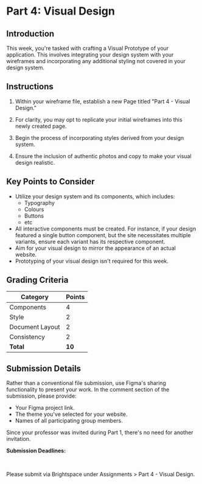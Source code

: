 # Part 4: Visual Design

## Introduction

This week, you're tasked with crafting a Visual Prototype of your application. This involves integrating your design system with your wireframes and incorporating any additional styling not covered in your design system.

## Instructions

1. Within your wireframe file, establish a new Page titled "Part 4 - Visual Design."

2. For clarity, you may opt to replicate your initial wireframes into this newly created page.

3. Begin the process of incorporating styles derived from your design system.

4. Ensure the inclusion of authentic photos and copy to make your visual design realistic.

## Key Points to Consider

- Utilize your design system and its components, which includes:
  - Typography
  - Colours
  - Buttons
  - etc
- All interactive components must be created. For instance, if your design featured a single button component, but the site necessitates multiple variants, ensure each variant has its respective component.
- Aim for your visual design to mirror the appearance of an actual website.
- Prototyping of your visual design isn't required for this week.

## Grading Criteria

| Category        | Points |
| --------------- | ------ |
| Components      | 4      |
| Style           | 2      |
| Document Layout | 2      |
| Consistency     | 2      |
| **Total**       | **10** |

## Submission Details

Rather than a conventional file submission, use Figma's sharing functionality to present your work. In the comment section of the submission, please provide:

- Your Figma project link.
- The theme you've selected for your website.
- Names of all participating group members.

Since your professor was invited during Part 1, there's no need for another invitation.

**Submission Deadlines:**

<Badge text="Section 300: Tuesday, December 5th @3:00pm" /><br>
<Badge type="error" text="Section 310: Monday, December 4th @4:00pm" />

Please submit via Brightspace under Assignments > Part 4 - Visual Design.
